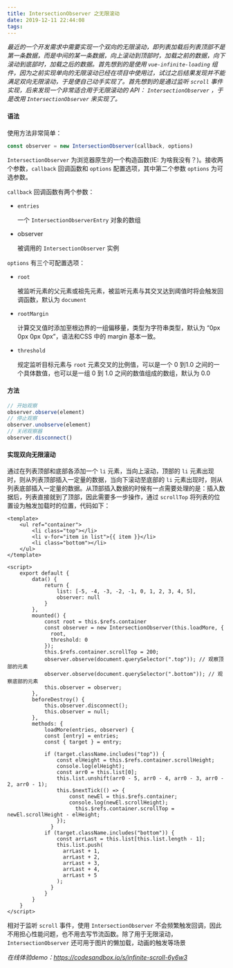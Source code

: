 ```yaml
---
title: IntersectionObserver 之无限滚动
date: 2019-12-11 22:44:08
tags:
---
```


*最近的一个开发需求中需要实现一个双向的无限滚动，即列表加载后列表顶部不是第一条数据，而是中间的某一条数据，向上滚动到顶部时，加载之前的数据，向下滚动到底部时，加载之后的数据。首先想到的是使用 `vue-infinite-loading` 组件，因为之前实现单向的无限滚动已经在项目中使用过，试过之后结果发现并不能满足双向无限滚动，于是便自己动手实现了。首先想到的是通过监听 `scroll` 事件实现，后来发现一个非常适合用于无限滚动的 API： `IntersectionObserver` ，于是改用 `IntersectionObserver` 来实现了。*

#### 语法

使用方法非常简单：

```js
const observer = new IntersectionObserver(callback, options)
```

`IntersectionObserver` 为浏览器原生的一个构造函数(IE: 为啥我没有？)。接收两个参数，`callback` 回调函数和 `options` 配置选项，其中第二个参数 `options` 为可选参数。

`callback` 回调函数有两个参数：

- `entries`

  一个 `IntersectionObserverEntry` 对象的数组

- observer

  被调用的 `IntersectionObserver` 实例

`options` 有三个可配置选项：

- `root`

  被监听元素的父元素或祖先元素，被监听元素与其交叉达到阈值时将会触发回调函数，默认为 `document`

- `rootMargin`

  计算交叉值时添加至根边界的一组偏移量，类型为字符串类型，默认为 “0px 0px 0px 0px”，语法和CSS 中的 margin 基本一致。

- `threshold`

  规定监听目标元素与 `root` 元素交叉的比例值，可以是一个 0 到1.0 之间的一个具体数值，也可以是一组 0 到 1.0 之间的数值组成的数组，默认为 0.0

#### 方法

```js
// 开始观察
observer.observe(element)
// 停止观察
observer.unobserve(element)
// 关闭观察器
observer.disconnect()
```

#### 实现双向无限滚动

通过在列表顶部和底部各添加一个 `li` 元素，当向上滚动，顶部的 `li` 元素出现时，则从列表顶部插入一定量的数据，当向下滚动至底部的 `li` 元素出现时，则从列表底部插入一定量的数据。从顶部插入数据的时候有一点需要处理的是：插入数据后，列表直接就到了顶部，因此需要多一步操作，通过 `scrollTop` 将列表的位置设为触发加载时的位置，代码如下：

```vue
<template>
    <ul ref="container">
        <li class="top"></li>
        <li v-for="item in list">{{ item }}</li>
        <li class="bottom"></li>
    </ul>
</template>

<script>
    export default {
        data() {
            return {
                list: [-5, -4, -3, -2, -1, 0, 1, 2, 3, 4, 5],
                observer: null
            }
        },
        mounted() {
            const root = this.$refs.container
            const observer = new IntersectionObserver(this.loadMore, {
              root,
              threshold: 0
            });
            this.$refs.container.scrollTop = 200;
            observer.observe(document.querySelector(".top")); // 观察顶部的元素
            observer.observe(document.querySelector(".bottom")); // 观察底部的元素
            this.observer = observer;
        },
        beforeDestroy() {
            this.observer.disconnect();
            this.observer = null;
        },
        methods: {
            loadMore(entries, observer) {
            const [entry] = entries;
            const { target } = entry;

            if (target.className.includes("top")) {
                const elHeight = this.$refs.container.scrollHeight;
                console.log(elHeight);
                const arr0 = this.list[0];
                this.list.unshift(arr0 - 5, arr0 - 4, arr0 - 3, arr0 - 2, arr0 - 1);
                this.$nextTick(() => {
                    const newEl = this.$refs.container;
                    console.log(newEl.scrollHeight);
                      this.$refs.container.scrollTop = newEl.scrollHeight - elHeight;
                });
              }
            if (target.className.includes("bottom")) {
                const arrLast = this.list[this.list.length - 1];
                this.list.push(
                  arrLast + 1,
                  arrLast + 2,
                  arrLast + 3,
                  arrLast + 4,
                  arrLast + 5
                );
              }
            }
        }
    }
</script>
```

相对于监听 `scroll` 事件，使用 `IntersectionObserver` 不会频繁触发回调，因此不用担心性能问题，也不用去写节流函数。除了用于无限滚动，`IntersectionObserver` 还可用于图片的懒加载，动画的触发等场景

*在线体验demo：https://codesandbox.io/s/infinite-scroll-6y6w3*